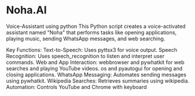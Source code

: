 # Noha.AI
Voice-Assistant using python
This Python script creates a voice-activated assistant named "Noha" that performs tasks like opening applications, playing music, sending WhatsApp messages, and web searching.

Key Functions:
Text-to-Speech: Uses pyttsx3 for voice output.
Speech Recognition: Uses speech_recognition to listen and interpret user commands.
Web and App Interaction:
webbrowser and pywhatkit for web searches and playing YouTube videos.
os and pyautogui for opening and closing applications.
WhatsApp Messaging: Automates sending messages using pywhatkit.
Wikipedia Searches: Retrieves summaries using wikipedia.
Automation: Controls YouTube and Chrome with keyboard
